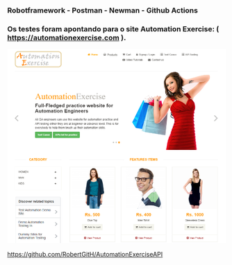 ###  Robotframework - Postman - Newman - Github Actions ###
###  Os testes foram apontando para o site Automation Exercise: ( https://automationexercise.com ).

![Página do teste](https://github.com/adielpereiramachado/Robot_Postman_Automationexercise_WEB_API/blob/main/Postman/Arquivos%20de%20apoio/Site%20Automation%20Exercise.png)



https://github.com/RobertGitH/AutomationExerciseAPI
